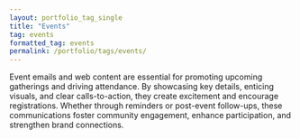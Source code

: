 ```yaml
---
layout: portfolio_tag_single
title: "Events"
tag: events
formatted_tag: events
permalink: /portfolio/tags/events/
---
```


<p class="relative max-w-4 my-0 mx-auto text-xs lg:text-sm font-normal">Event emails and web content are essential for promoting upcoming gatherings and driving attendance. By showcasing key details, enticing visuals, and clear calls-to-action, they create excitement and encourage registrations. Whether through reminders or post-event follow-ups, these communications foster community engagement, enhance participation, and strengthen brand connections.</p>